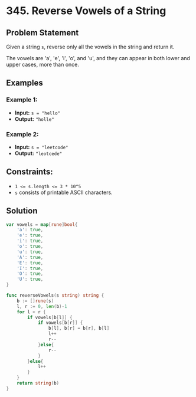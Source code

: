 # 345. Reverse Vowels of a String

## Problem Statement
Given a string `s`, reverse only all the vowels in the string and return it.

The vowels are 'a', 'e', 'i', 'o', and 'u', and they can appear in both lower and upper cases, more than once.

## Examples

### Example 1:
- **Input:** `s = "hello"`
- **Output:** `"holle"`

### Example 2:
- **Input:** `s = "leetcode"`
- **Output:** `"leotcede"`

## Constraints:
- `1 <= s.length <= 3 * 10^5`
- `s` consists of printable ASCII characters.

## Solution

```go
var vowels = map[rune]bool{
	'a': true,
	'e': true,
	'i': true,
	'o': true,
	'u': true,
	'A': true,
	'E': true,
	'I': true,
	'O': true,
	'U': true,
}

func reverseVowels(s string) string {
	b := []rune(s)
	l, r := 0, len(b)-1
	for l < r {
		if vowels[b[l]] {
			if vowels[b[r]] {
				b[l], b[r] = b[r], b[l]
                l++
                r--
			}else{
                r--
            }
		}else{
            l++
        }
	}
	return string(b)
}

```